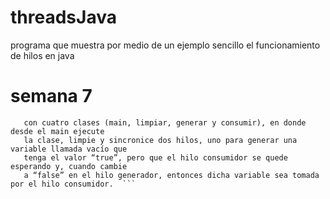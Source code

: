 # threadsJava
programa que muestra por medio de un ejemplo sencillo el funcionamiento de hilos en java


# semana 7
```Elabore un programa para una pequeña aplicación en Java sobre la máquina virtual Linux, 
   con cuatro clases (main, limpiar, generar y consumir), en donde desde el main ejecute 
   la clase, limpie y sincronice dos hilos, uno para generar una variable llamada vacío que 
   tenga el valor “true”, pero que el hilo consumidor se quede esperando y, cuando cambie 
   a “false” en el hilo generador, entonces dicha variable sea tomada por el hilo consumidor.  ```
